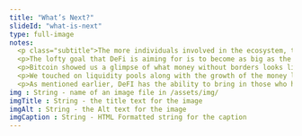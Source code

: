 ```yaml
--- 
title: "What’s Next?"
slideId: "what-is-next"
type: full-image
notes: 
  <p class="subtitle">The more individuals involved in the ecosystem, the more it will grow. Bitcoin transcends international money transfers, DeFi can do the same for financial services. The future of DeFi can include extreme growth in terms of capital locked in the DeFi ecosystem. More liquidity amounts to more competition. A robust DeFi ecosystem with easy to use tools and widespread capital availability can also help bank the unbanked.</p>
  <p>The lofty goal that DeFi is aiming for is to become as big as the current financial system. Again, this is the best case scenario for DeFi, but a lot needs to happen in order for the mass adoption of DeFi to become a reality. As previously mentioned, there has to be a significant amount of value and functionality offered by DeFi in order to amass enough capital to rival any traditional financial systems. If all of these challenges are met and solved, we will likely see the DeFi space continue to grow at a significant rate.</p>
  <p>Bitcoin showed us a glimpse of what money without borders looks like. DeFi has the promise to create a semi-unified financial system that completely transcends borders. This would be a monumental step toward equality, as everyone with an internet connection, including large numbers of unbanked individuals, is allowed to participate in the same system. In the developed world, most financial activities are closed off to certified brokers and traders. DeFi shatters these barriers. For the first time, you can both function without a bank while offering your own banking services.</p>
  <p>We touched on liquidity pools along with the growth of the money locked into DeFi contracts over time. There is already a good amount of capital available to receive as a DeFi loan. If more lenders get involved in these loans, there will be more competition among these lenders, driving down interest rates and benefiting the consumer. A large amount of capital within DeFi contracts will only make the ecosystem more resilient.</p>
  <p>As mentioned earlier, DeFI has the ability to bring in those who have been neglected by the banks. By offering these individuals and businesses more options and access to capital, a more equitable financial system is the result. DeFi isn't magically going to solve the needs of the unbanked overnight, but with Defi, there is more innovation in areas focused on the unbanked than ever before.</p>
img : String - name of an image file in /assets/img/
imgTitle : String - the title text for the image
imgAlt : String - the Alt text for the image
imgCaption : String - HTML Formatted string for the caption
---
```


